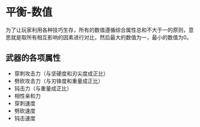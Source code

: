 # 平衡-数值

为了让玩家利用各种技巧生存，所有的数值遵循综合属性总和不大于一的原则，意思就是取所有相互影响的因素进行对比，然后最大的数值为一，最小的数值为0。

## 武器的各项属性

+ 穿刺攻击力（与坚硬度和刃尖度成正比）
+ 劈砍攻击力（与刃锋度和重量成正比）
+ 钝击力（与重量成正比）
+ 相性亲和力
+ 穿刺速度
+ 劈砍速度
+ 钝击速度

